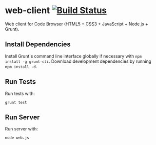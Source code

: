# web-client [![Build Status](https://travis-ci.org/codebrowser/web-client.png?branch=master)](https://travis-ci.org/codebrowser/web-client)

Web client for Code Browser (HTML5 + CSS3 + JavaScript + Node.js + Grunt).

## Install Dependencies

Install Grunt's command line interface globally if necessary with `npm install -g grunt-cli`. Download development 
dependencies by running `npm install -d`.

## Run Tests

Run tests with:

    grunt test

## Run Server

Run server with:

    node web.js
